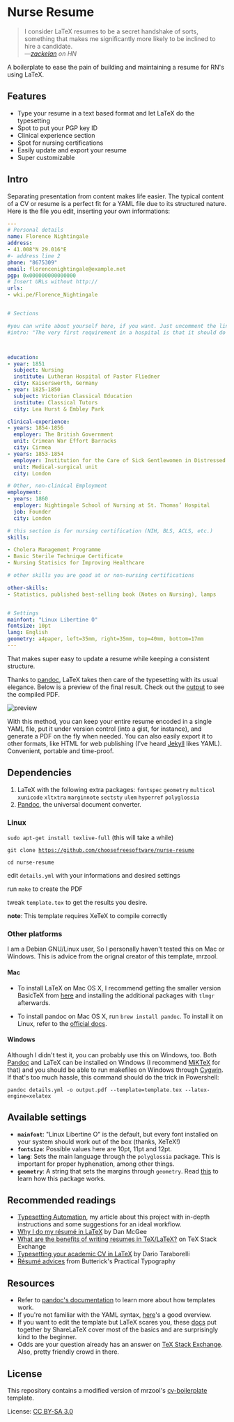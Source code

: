 # Nurse Resume

> I consider LaTeX resumes to be a secret handshake of sorts, something that makes me significantly more likely to be inclined to hire a candidate.  
> &mdash;<cite>[zackelan](https://news.ycombinator.com/item?id=10452606)<cite> on HN

A boilerplate to ease the pain of building and maintaining a resume for RN's using LaTeX.

## Features
* Type your resume in a text based format and let LaTeX do the typesetting
* Spot to put your PGP key ID
* Clinical experience section
* Spot for nursing certifications
* Easily update and export your resume
* Super customizable

## Intro

Separating presentation from content makes life easier. The typical content of a CV or resume is a perfect fit for a YAML file due to its structured nature. Here is the file you edit, inserting your own informations:

```YAML
---
# Personal details
name: Florence Nightingale
address:
- 41.008°N 29.016°E
#- address line 2
phone: "8675309"
email: florencenightingale@example.net
pgp: 0x000000000000000
# Insert URLs without http://
urls:
- wki.pe/Florence_Nightingale


# Sections

#you can write about yourself here, if you want. Just uncomment the line below.
#intro: "The very first requirement in a hospital is that it should do the sick no harm."



education:
- year: 1851
  subject: Nursing
  institute: Lutheran Hospital of Pastor Fliedner
  city: Kaiserswerth, Germany
- year: 1825-1850
  subject: Victorian Classical Education
  institute: Classical Tutors
  city: Lea Hurst & Embley Park

clinical-experience:
- years: 1854-1856
  employer: The British Government
  unit: Crimean War Effort Barracks
  city: Cirmea
- years: 1853-1854
  employer: Institution for the Care of Sick Gentlewomen in Distressed Circumstances
  unit: Medical-surgical unit
  city: London

# Other, non-clinical Employment
employment:
- years: 1860
  employer: Nightingale School of Nursing at St. Thomas’ Hospital
  job: Founder
  city: London

# this section is for nursing certification (NIH, BLS, ACLS, etc.)
skills:

- Cholera Management Programme
- Basic Sterile Technique Certificate
- Nursing Statisics for Improving Healthcare

# other skills you are good at or non-nursing certifications

other-skills:
- Statistics, published best-selling book (Notes on Nursing), lamps


# Settings
mainfont: "Linux Libertine O"
fontsize: 10pt
lang: English
geometry: a4paper, left=35mm, right=35mm, top=40mm, bottom=17mm
---
```

That makes super easy to update a resume while keeping a consistent structure.

Thanks to [pandoc](http://pandoc.org/), LaTeX takes then care of the typesetting with its usual elegance. Below is a preview of the final result. Check out the [output](output.pdf) to see the compiled PDF.

![preview](preview.png)

With this method, you can keep your entire resume encoded in a single YAML file, put it under version control (into a gist, for instance), and generate a PDF on the fly when needed. You can also easily export it to other formats, like HTML for web publishing (I've heard [Jekyll](http://jekyllrb.com/) likes YAML). Convenient, portable and time-proof.

## Dependencies

1. LaTeX with the following extra packages: `fontspec` `geometry` `multicol` `xunicode` `xltxtra` `marginnote` `sectsty` `ulem` `hyperref` `polyglossia`
2. [Pandoc](http://pandoc.org/), the universal document converter.

### Linux
<code>sudo apt-get install texlive-full</code> (this will take a while)

<code>git clone https://github.com/choosefreesoftware/nurse-resume</code>

<code>cd nurse-resume</code>

edit <code>details.yml</code> with your informations and desired settings

run <code>make</code> to create the PDF

tweak <code>template.tex</code> to get the results you desire.

**note**: This template requires XeTeX to compile correctly

### Other platforms

I am a Debian GNU/Linux user, So I personally haven't tested this on Mac or Windows. This is advice from the orignal creator of this template, mrzool.

#### Mac

* To install LaTeX on Mac OS X, I recommend getting the smaller version BasicTeX from [here](https://tug.org/mactex/morepackages.html) and installing the additional packages with `tlmgr` afterwards. 

* To install pandoc on Mac OS X, run `brew install pandoc`. To install it on Linux, refer to the [official docs](http://pandoc.org/installing.html).

#### Windows

Although I didn't test it, you can probably use this on Windows, too. Both [Pandoc](http://pandoc.org/installing.html) and LaTeX can be installed on Windows (I recommend [MiKTeX](http://miktex.org/) for that) and you should be able to run makefiles on Windows through [Cygwin](https://www.cygwin.com/). If that's too much hassle, this command should do the trick in Powershell:

    pandoc details.yml -o output.pdf --template=template.tex --latex-engine=xelatex

## Available settings

- **`mainfont`**: "Linux Libertine O" is the default, but every font installed on your system should work out of the box (thanks, XeTeX!)
- **`fontsize`**: Possible values here are 10pt, 11pt and 12pt.
- **`lang`**: Sets the main language through the `polyglossia` package. This is important for proper hyphenation, among other things.
- **`geometry`**: A string that sets the margins through `geometry`. Read [this](https://www.sharelatex.com/learn/Page_size_and_margins) to learn how this package works.

## Recommended readings

- [Typesetting Automation](http://mrzool.cc/writing/typesetting-automation/), my article about this project with in-depth instructions and some suggestions for an ideal workflow.
- [Why I do my résumé in LaTeX](http://www.toofishes.net/blog/why-i-do-my-resume-latex/) by Dan McGee
- [What are the benefits of writing resumes in TeX/LaTeX?](http://tex.stackexchange.com/questions/11955/what-are-the-benefits-of-writing-resumes-in-tex-latex) on TeX Stack Exchange
- [Typesetting your academic CV in LaTeX](http://nitens.org/taraborelli/cvtex) by Dario Taraborelli
- [Résumé advices](http://practicaltypography.com/resumes.html) from Butterick's Practical Typography 

## Resources

- Refer to [pandoc's documentation](http://pandoc.org/demo/example9/templates.html) to learn more about how templates work.
- If you're not familiar with the YAML syntax, [here](http://learnxinyminutes.com/docs/yaml/)'s a good overview.
- If you want to edit the template but LaTeX scares you, these [docs](https://www.sharelatex.com/learn/Main_Page) put together by ShareLaTeX cover most of the basics and are surprisingly kind to the beginner.
- Odds are your question already has an answer on [TeX Stack Exchange](https://www.sharelatex.com/learn/Main_Page). Also, pretty friendly crowd in there.

## License

This repository contains a modified version of mrzool's [cv-boilerplate](https://github.com/mrzool/cv-boilerplate) template.

License: [CC BY-SA 3.0](http://creativecommons.org/licenses/by-sa/3.0/)
